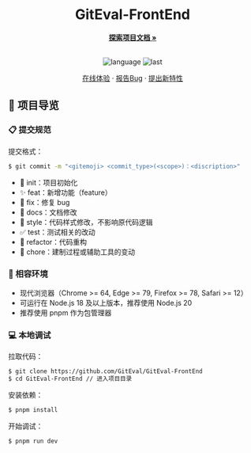 <div align="center">
  <h1 align="center">GitEval-FrontEnd</h1>
  <a href="https://github.com/GitEval/GitEval-Instructions"><strong>探索项目文档 »</strong></a>
  <br />
  <br />

![language](https://img.shields.io/github/languages/top/GitEval/GitEval-FrontEnd)
![last](https://img.shields.io/github/last-commit/GitEval/GitEval-FrontEnd)

<a href="" target="_blank">在线体验</a>
·
<a href="https://github.com/GitEval/GitEval-FrontEnd/issues">报告Bug</a>
·
<a href="https://github.com/GitEval/GitEval-FrontEnd/issues">提出新特性</a>

</div>

## 🔖 项目导览

### 📋 提交规范

提交格式：

```bash
$ git commit -m "<gitemoji> <commit_type>(<scope>)：<discription>"
```

- 🎉 init：项目初始化
- ✨ feat：新增功能（feature）
- 🐞 fix：修复 bug
- 📃 docs：文档修改
- 🌈 style：代码样式修改，不影响原代码逻辑
- ✅ test：测试相关的改动
- 🔨 refactor：代码重构
- 🔧 chore：建制过程或辅助工具的变动

### 🎯 相容环境

- 现代浏览器（Chrome >= 64, Edge >= 79, Firefox >= 78, Safari >= 12）
- 可运行在 Node.js 18 及以上版本，推荐使用 Node.js 20
- 推荐使用 pnpm 作为包管理器

### 💻 本地调试

拉取代码：

```bash
$ git clone https://github.com/GitEval/GitEval-FrontEnd
$ cd GitEval-FrontEnd // 进入项目目录
```

安装依赖：

```bash
$ pnpm install
```

开始调试：

```bash
$ pnpm run dev
```
